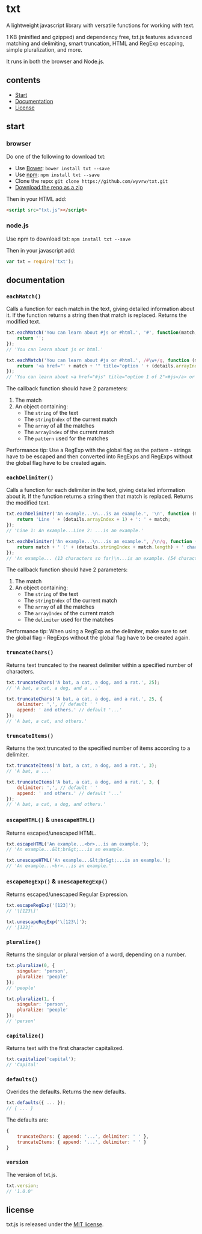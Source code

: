 # txt

A lightweight javascript library with versatile functions for working with text.

1 KB (minified and gzipped) and dependency free, txt.js features advanced matching and delimiting, smart truncation, HTML and RegExp escaping, simple pluralization, and more.

It runs in both the browser and Node.js.

## contents
- [Start](#start)
- [Documentation](#documentation)
- [License](#license)

## start

### browser

Do one of the following to download txt:

- Use [Bower](http://bower.io): `bower install txt --save`
- Use [npm](https://www.npmjs.org): `npm install txt --save`
- Clone the repo: `git clone https://github.com/wyvrw/txt.git`
- [Download the repo as a zip](https://github.com/wyvrw/txt/archive/master.zip)

Then in your HTML add:

```html
<script src="txt.js"></script>
```

### node.js

Use npm to download txt: `npm install txt --save`

Then in your javascript add:

```javascript
var txt = require('txt');
```

## documentation

### `eachMatch()`

Calls a function for each match in the text, giving detailed information about it. If the function returns a string then that match is replaced. Returns the modified text.

```javascript
txt.eachMatch('You can learn about #js or #html.', '#', function(match, details) {
	return '';
});
// 'You can learn about js or html.'

txt.eachMatch('You can learn about #js or #html.', /#\w+/g, function (match, details) {
    return '<a href="' + match + '" title="option ' + (details.arrayIndex + 1) + ' of ' + details.array.length + '">' + match + '</a>';
});
// 'You can learn about <a href="#js" title="option 1 of 2">#js</a> or <a href="#html" title="option 2 of 2">#html</a>.'
```

The callback function should have 2 parameters:

1. The match
2. An object containing:
	- The `string` of the text
	- The `stringIndex` of the current match
	- The `array` of all the matches
	- The `arrayIndex` of the current match
	- The `pattern` used for the matches

Performance tip: Use a RegExp with the global flag as the pattern - strings have to be escaped and then converted into RegExps and RegExps without the global flag have to be created again.

### `eachDelimiter()`

Calls a function for each delimiter in the text, giving detailed information about it. If the function returns a string then that match is replaced. Returns the modified text.

```javascript
txt.eachDelimiter('An example...\n...is an example.', '\n', function (match, details) {
	return 'Line ' + (details.arrayIndex + 1) + ': ' + match;
});
// 'Line 1: An example...Line 2: ...is an example.'

txt.eachDelimiter('An example...\n...is an example.', /\n/g, function (match, details) {
	return match + ' (' + (details.stringIndex + match.length) + ' characters so far)';
});
// 'An example... (13 characters so far)\n...is an example. (54 characters so far)'
```

The callback function should have 2 parameters:

1. The match
2. An object containing:
	- The `string` of the text
	- The `stringIndex` of the current match
	- The `array` of all the matches
	- The `arrayIndex` of the current match
	- The `delimiter` used for the matches

Performance tip: When using a RegExp as the delimiter, make sure to set the global flag - RegExps without the global flag have to be created again.

### `truncateChars()`

Returns text truncated to the nearest delimiter within a specified number of characters.

```javascript
txt.truncateChars('A bat, a cat, a dog, and a rat.', 25);
// 'A bat, a cat, a dog, and a ...'

txt.truncateChars('A bat, a cat, a dog, and a rat.', 25, {
	delimiter: ',', // default ' '
	append: ' and others.' // default '...'
});
// 'A bat, a cat, and others.'
```

### `truncateItems()`

Returns the text truncated to the specified number of items according to a delimiter.

```javascript
txt.truncateItems('A bat, a cat, a dog, and a rat.', 3);
// 'A bat, a ...'

txt.truncateItems('A bat, a cat, a dog, and a rat.', 3, {
	delimiter: ',', // default ' '
	append: ' and others.' // default '...'
});
// 'A bat, a cat, a dog, and others.'
```

### `escapeHTML()` & `unescapeHTML()`

Returns escaped/unescaped HTML.

```javascript
txt.escapeHTML('An example...<br>...is an example.');
// 'An example...&lt;br&gt;...is an example.

txt.unescapeHTML('An example...&lt;br&gt;...is an example.');
// 'An example...<br>...is an example.'
```

### `escapeRegExp()` & `unescapeRegExp()`

Returns escaped/unescaped Regular Expression.

```javascript
txt.escapeRegExp('[123]');
// '\[123\]'

txt.unescapeRegExp('\[123\]');
// '[123]'
```

### `pluralize()`

Returns the singular or plural version of a word, depending on a number.

```javascript
txt.pluralize(0, {
	singular: 'person',
	pluralize: 'people'
});
// 'people'

txt.pluralize(1, {
	singular: 'person',
	pluralize: 'people'
});
// 'person'
```

### `capitalize()`

Returns text with the first character capitalized.

```javascript
txt.capitalize('capital');
// 'Capital'
```

### `defaults()`

Overides the defaults. Returns the new defaults.

```javascript
txt.defaults({ ... });
// { ... }
```

The defaults are:

```javascript
{
	truncateChars: { append: '...', delimiter: ' ' },
	truncateItems: { append: '...', delimiter: ' ' }
}
```

### `version`

The version of txt.js.

```javascript
txt.version;
// '1.0.0'
```

## license

txt.js is released under the [MIT license](LICENSE).

